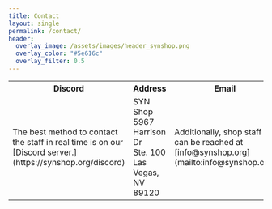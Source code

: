 ```yaml
---
title: Contact
layout: single
permalink: /contact/
header:
  overlay_image: /assets/images/header_synshop.png
  overlay_color: "#5e616c"
  overlay_filter: 0.5
---
```

<table style="width:%">
<tr>
<th style="width:33%"> Discord </th>
<th style="width:33%"> Address </th>
<th style="width:33%"> Email </th>
</tr>
<tr>
<td>
  <div markdown="1">
  The best method to contact the staff in real time is on our [Discord server.](https://synshop.org/discord)
  </div>
</td>
<td>
  <div markdown="1">
  SYN Shop<br />
  5967 Harrison Dr<br />
  Ste. 100<br />
  Las Vegas, NV 89120
  </div>
</td>
<td>
  <div markdown="1">
  Additionally, shop staff can be reached at [info@synshop.org](mailto:info@synshop.org)
  </div>
</td>
</tr>
</table>